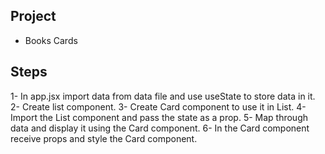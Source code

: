 ## Project

- Books Cards

## Steps

1- In app.jsx import data from data file and use useState to store data in it.
2- Create list component.
3- Create Card component to use it in List.
4- Import the List component and pass the state as a prop.
5- Map through data and display it using the Card component.
6- In the Card component receive props and style the Card component.
